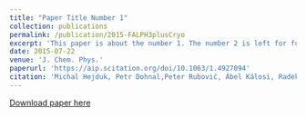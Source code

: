 ```yaml
---
title: "Paper Title Number 1"
collection: publications
permalink: /publication/2015-FALPH3plusCryo
excerpt: 'This paper is about the number 1. The number 2 is left for future work.'
date: 2015-07-22
venue: 'J. Chem. Phys.'
paperurl: 'https://aip.scitation.org/doi/10.1063/1.4927094'
citation: 'Michal Hejduk, Petr Dohnal,Peter Rubovič, Ábel Kálosi, Radek Plašil, Rainer Johnsen, and Juraj Glosík. (2015). &quot;Flowing-afterglow study of electron-ion recombination of para–H3+ and ortho–H3+ ions at temperatures from 60 K to 300 K.&quot; <i>J. Chem. Phys.</i>. 143(044303).'
---
```



[Download paper here](https://aip.scitation.org/doi/10.1063/1.4927094)
